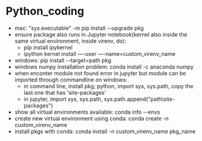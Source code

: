 # Python_coding

* mac: "sys.executable" -m pip install --upgrade pkg
* ensure package also runs in Jupyter notebook(kernel also inside the same virtual environment, inside virenv, do):
    * pip install ipykernel
    * ipython kernel install —-user —-name=custom_virenv_name
* windows: pip install --target=path pkg
* windows numpy installation problem: conda install -c anaconda numpy
* when enconter module not found error in jupyter but module can be imported through commandline on windows:  
  * in command line, install pkg; python, import sys, sys.path, copy the last one that has 'site-packages'  
  * in jupyter, import sys, sys.path, sys.path.append("path\site-packages")  
* show all virtual environments available: conda info --envs
* create new virtual environment using conda: conda create -n custom_virenv_name
* install pkgs with conda: conda install -n custom_virenv_name pkg_name
